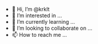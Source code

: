 - 👋 Hi, I’m @krklt
- 👀 I’m interested in ...
- 🌱 I’m currently learning ...
- 💞️ I’m looking to collaborate on ...
- 📫 How to reach me ...

<!---
krklt/krklt is a ✨ special ✨ repository because its `README.md` (this file) appears on your GitHub profile.
You can click the Preview link to take a look at your changes.
--->
